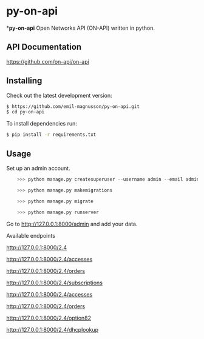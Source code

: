 # py-on-api
 ***py-on-api** Open Networks API (ON-API) written in python.
 


## API Documentation ##
https://github.com/on-api/on-api

## Installing ##
Check out the latest development version:
```bash
$ https://github.com/emil-magnusson/py-on-api.git
$ cd py-on-api
```
To install dependencies run:
```bash
$ pip install -r requirements.txt
```

## Usage 
Set up an admin account.
```python
    >>> python manage.py createsuperuser --username admin --email admin@example.com
```

```python
    >>> python manage.py makemigrations
```

```python
    >>> python manage.py migrate
```

```python
    >>> python manage.py runserver
```

Go to http://127.0.0.1:8000/admin and add your data.

Available endpoints

http://127.0.0.1:8000/2.4

http://127.0.0.1:8000/2.4/accesses

http://127.0.0.1:8000/2.4/orders

http://127.0.0.1:8000/2.4/subscriptions

http://127.0.0.1:8000/2.4/accesses

http://127.0.0.1:8000/2.4/orders

http://127.0.0.1:8000/2.4/option82

http://127.0.0.1:8000/2.4/dhcplookup

#
